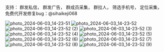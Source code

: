 
支持：
群发私信，
群发广告，
群成员采集，
群拉人，
筛选手机号，
定位采集，
免费代开发修复bug：@sihaikeji068     
        
![photo_2024-06-03_14-23-51](https://github.com/sihaikeji/tgqunfalaren/assets/164607790/5c3871ac-b18d-405c-bc3b-5367f253cdb1)
![photo_2024-06-03_14-23-52](https://github.com/sihaikeji/tgqunfalaren/assets/164607790/b5efffed-e383-441a-9a38-6e771ecc8176)
![photo_2024-06-03_14-23-52 (2)](https://github.com/sihaikeji/tgqunfalaren/assets/164607790/d6cf87f1-fe28-415c-90a1-2103d27c388c)
![photo_2024-06-03_14-23-52 (3)](https://github.com/sihaikeji/tgqunfalaren/assets/164607790/2a69c94d-2e59-4841-9e17-9475764c5334)
![photo_2024-06-03_14-23-52 (4)](https://github.com/sihaikeji/tgqunfalaren/assets/164607790/ee32e446-e957-45f4-b9d7-71c574d2b637)
![photo_2024-06-03_14-23-52 (5)](https://github.com/sihaikeji/tgqunfalaren/assets/164607790/ac4a1fbd-1918-4794-9c04-977352a782fe)
![photo_2024-06-03_14-23-52 (6)](https://github.com/sihaikeji/tgqunfalaren/assets/164607790/f9b8ef5e-fe6f-4aad-b670-62b5bec89bd2)
![photo_2024-06-03_14-23-52 (7)](https://github.com/sihaikeji/tgqunfalaren/assets/164607790/e0dc5c95-a319-4c73-8659-53a0bd351c61)
![photo_2024-06-03_14-23-52 (8)](https://github.com/sihaikeji/tgqunfalaren/assets/164607790/26cf13de-468c-444a-9bd2-8f2f24ae52d5)
![photo_2024-06-03_14-23-52 (9)](https://github.com/sihaikeji/tgqunfalaren/assets/164607790/c41e8f58-abc7-4a7e-bb9c-a8625119f044)
